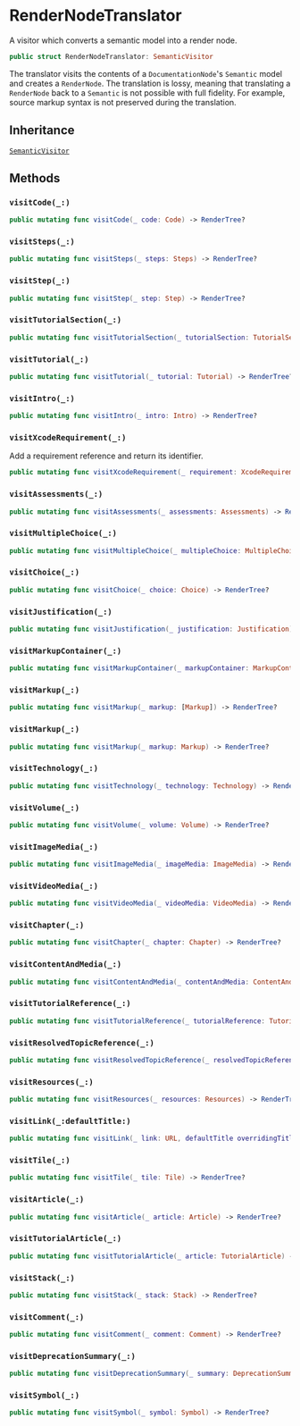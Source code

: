 # RenderNodeTranslator

A visitor which converts a semantic model into a render node.

``` swift
public struct RenderNodeTranslator: SemanticVisitor 
```

The translator visits the contents of a `DocumentationNode`'s `Semantic` model and creates a `RenderNode`.
The translation is lossy, meaning that translating a `RenderNode` back to a `Semantic` is not possible with full fidelity.
For example, source markup syntax is not preserved during the translation.

## Inheritance

[`SemanticVisitor`](/SemanticVisitor)

## Methods

### `visitCode(_:)`

``` swift
public mutating func visitCode(_ code: Code) -> RenderTree? 
```

### `visitSteps(_:)`

``` swift
public mutating func visitSteps(_ steps: Steps) -> RenderTree? 
```

### `visitStep(_:)`

``` swift
public mutating func visitStep(_ step: Step) -> RenderTree? 
```

### `visitTutorialSection(_:)`

``` swift
public mutating func visitTutorialSection(_ tutorialSection: TutorialSection) -> RenderTree? 
```

### `visitTutorial(_:)`

``` swift
public mutating func visitTutorial(_ tutorial: Tutorial) -> RenderTree? 
```

### `visitIntro(_:)`

``` swift
public mutating func visitIntro(_ intro: Intro) -> RenderTree? 
```

### `visitXcodeRequirement(_:)`

Add a requirement reference and return its identifier.

``` swift
public mutating func visitXcodeRequirement(_ requirement: XcodeRequirement) -> RenderTree? 
```

### `visitAssessments(_:)`

``` swift
public mutating func visitAssessments(_ assessments: Assessments) -> RenderTree? 
```

### `visitMultipleChoice(_:)`

``` swift
public mutating func visitMultipleChoice(_ multipleChoice: MultipleChoice) -> RenderTree? 
```

### `visitChoice(_:)`

``` swift
public mutating func visitChoice(_ choice: Choice) -> RenderTree? 
```

### `visitJustification(_:)`

``` swift
public mutating func visitJustification(_ justification: Justification) -> RenderTree? 
```

### `visitMarkupContainer(_:)`

``` swift
public mutating func visitMarkupContainer(_ markupContainer: MarkupContainer) -> RenderTree? 
```

### `visitMarkup(_:)`

``` swift
public mutating func visitMarkup(_ markup: [Markup]) -> RenderTree? 
```

### `visitMarkup(_:)`

``` swift
public mutating func visitMarkup(_ markup: Markup) -> RenderTree? 
```

### `visitTechnology(_:)`

``` swift
public mutating func visitTechnology(_ technology: Technology) -> RenderTree? 
```

### `visitVolume(_:)`

``` swift
public mutating func visitVolume(_ volume: Volume) -> RenderTree? 
```

### `visitImageMedia(_:)`

``` swift
public mutating func visitImageMedia(_ imageMedia: ImageMedia) -> RenderTree? 
```

### `visitVideoMedia(_:)`

``` swift
public mutating func visitVideoMedia(_ videoMedia: VideoMedia) -> RenderTree? 
```

### `visitChapter(_:)`

``` swift
public mutating func visitChapter(_ chapter: Chapter) -> RenderTree? 
```

### `visitContentAndMedia(_:)`

``` swift
public mutating func visitContentAndMedia(_ contentAndMedia: ContentAndMedia) -> RenderTree? 
```

### `visitTutorialReference(_:)`

``` swift
public mutating func visitTutorialReference(_ tutorialReference: TutorialReference) -> RenderTree? 
```

### `visitResolvedTopicReference(_:)`

``` swift
public mutating func visitResolvedTopicReference(_ resolvedTopicReference: ResolvedTopicReference) -> RenderTree 
```

### `visitResources(_:)`

``` swift
public mutating func visitResources(_ resources: Resources) -> RenderTree? 
```

### `visitLink(_:defaultTitle:)`

``` swift
public mutating func visitLink(_ link: URL, defaultTitle overridingTitle: String?) -> RenderInlineContent 
```

### `visitTile(_:)`

``` swift
public mutating func visitTile(_ tile: Tile) -> RenderTree? 
```

### `visitArticle(_:)`

``` swift
public mutating func visitArticle(_ article: Article) -> RenderTree? 
```

### `visitTutorialArticle(_:)`

``` swift
public mutating func visitTutorialArticle(_ article: TutorialArticle) -> RenderTree? 
```

### `visitStack(_:)`

``` swift
public mutating func visitStack(_ stack: Stack) -> RenderTree? 
```

### `visitComment(_:)`

``` swift
public mutating func visitComment(_ comment: Comment) -> RenderTree? 
```

### `visitDeprecationSummary(_:)`

``` swift
public mutating func visitDeprecationSummary(_ summary: DeprecationSummary) -> RenderTree? 
```

### `visitSymbol(_:)`

``` swift
public mutating func visitSymbol(_ symbol: Symbol) -> RenderTree? 
```
